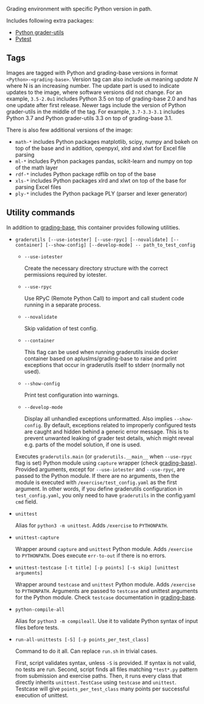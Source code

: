 Grading environment with specific Python version in path.

Includes following extra packages:

 * [Python grader-utils](https://github.com/apluslms/python-grader-utils)
 * [Pytest](https://docs.pytest.org/en/stable/)

Tags
----

Images are tagged with Python and grading-base versions in format `<Python>-<grading-base>`.
Version tag can also include `uN` meaning _update N_ where N is an increasing number.
The update part is used to indicate updates to the image, where software versions did not change.
For an example, `3.5-2.0u1` includes Python 3.5 on top of grading-base 2.0 and has one update after first release.
Newer tags include the version of Python grader-utils in the middle of the tag.
For example, `3.7-3.3-3.1` includes Python 3.7 and Python grader-utils 3.3 on top of grading-base 3.1.

There is also few additional versions of the image:

 * `math-*` includes Python packages matplotlib, scipy, numpy and bokeh on top of the base and in addition, openpyxl, xlrd and xlwt for Excel file parsing
 * `ml-*` includes Python packages pandas, scikit-learn and numpy on top of the math layer
 * `rdf-*` includes Python package rdflib on top of the base
 * `xls-*` includes Python packages xlrd and xlwt on top of the base for parsing Excel files
 * `ply-*` includes the Python package PLY (parser and lexer generator)


Utility commands
----------------

In addition to [grading-base](https://github.com/apluslms/grading-base), this container provides following utilities.

* `graderutils [--use-iotester] [--use-rpyc] [--novalidate] [--container] [--show-config] [--develop-mode] -- path_to_test_config`
  * `--use-iotester`

    Create the necessary directory structure with the correct permissions required by iotester.
  * `--use-rpyc`

    Use RPyC (Remote Python Call) to import and call student code running in a separate process.
  * `--novalidate`

    Skip validation of test config.
  * `--container`

    This flag can be used when running graderutils inside docker container based on apluslms/grading-base to raise and print exceptions that occur in graderutils itself to stderr (normally not used).
  * `--show-config`

    Print test configuration into warnings.
  * `--develop-mode`

    Display all unhandled exceptions unformatted.
    Also implies `--show-config`.
    By default, exceptions related to improperly configured tests are caught and hidden behind a generic error message.
    This is to prevent unwanted leaking of grader test details, which might reveal e.g. parts of the model solution, if one is used.

  Executes `graderutils.main` (or `graderutils.__main__` when `--use-rpyc` flag is set) Python module using `capture` wrapper (check [grading-base](https://github.com/apluslms/grading-base)).
  Provided arguments, except for `--use-iotester` and `--use-rpyc`, are passed to the Python module.
  If there are no arguments, then the module is executed with `/exercise/test_config.yaml` as the first argument.
  In other words, if you define graderutils configuration in `test_config.yaml`, you only need to have `graderutils` in the config.yaml `cmd` field.

* `unittest`

    Alias for `python3 -m unittest`.
    Adds `/exercise` to `PYTHONPATH`.

* `unittest-capture`

    Wrapper around `capture` and `unittest` Python module.
    Adds `/exercise` to `PYTHONPATH`.
    Does execute `err-to-out` if there is no errors.

* `unittest-testcase [-t title] [-p points] [-s skip] [unittest arguments]`

    Wrapper around `testcase` and `unittest` Python module.
    Adds `/exercise` to `PYTHONPATH`.
    Arguments are passed to `testcase` and unittest arguments for the Python module.
    Check `testcase` documentation in [grading-base](https://github.com/apluslms/grading-base).

* `python-compile-all`

    Alias for `python3 -m compileall`.
    Use it to validate Python syntax of input files before tests.

* `run-all-unittests [-S] [-p points_per_test_class]`

    Command to do it all.
    Can replace `run.sh` in trivial cases.

    First, script validates syntax, unless `-S` is provided.
    If syntax is not valid, no tests are run.
    Second, script finds all files matching `*test*.py` pattern from submission and exercise paths.
    Then, it runs every class that directly inherits `unittest.TestCase` using `testcase` and `unittest`.
    Testcase will give `points_per_test_class` many points per successful execution of unittest.
